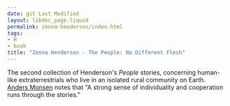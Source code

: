 ```yaml
---
date: git Last Modified
layout: libdoc_page.liquid
permalink: zenna-henderson/index.html
tags:
- H
- book
title: "Zenna Henderson - The People: No Different Flesh"
---
```


The second collection of Henderson's _People_ stories, concerning human-like extraterrestrials who live in an isolated rural community on Earth. <a href="https://andersmonsen.com/50-works-of-fiction-libertarians-should-read/">Anders Monsen</a> notes that "A strong sense of individuality and cooperation runs through the stories."
